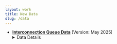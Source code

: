 ```yaml
---
layout: work
title: New Data
slug: /data
---
```


* [**Interconnection Queue Data**](https://www.econ.umd.edu/research/data-interconnection-queues) (Version: May 2025)
  <details>
    <summary>Data Details</summary>
    This website provides historical data on energy projects seeking to connect to the electrical grid. When developers want to add new power generation to the grid, they must join an "interconnection queue" and undergo technical reviews to ensure grid compatibility. We extract data from these engineering studies to track project proposals and outcomes. Our first release covers the Pennsylvania-New Jersey-Maryland Interconnection (PJM), which manages the power grid serving 65 million people across parts of the Mid-Atlantic, Midwest, and Southern United States. These data include all connection requests submitted to PJM from 2008-2020.
  </details>
